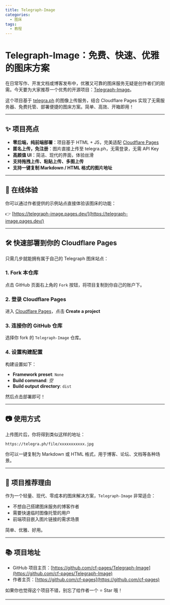 ```yaml
---
title: Telegraph-Image
categories:
  - 图床
tags:
  - 教程
---
```

# Telegraph-Image：免费、快速、优雅的图床方案

在日常写作、开发文档或博客发布中，优雅又可靠的图床服务无疑是创作者们的刚需。今天要为大家推荐一个优秀的开源项目：[Telegraph-Image](https://github.com/cf-pages/Telegraph-Image)。

这个项目基于 [telegra.ph](https://telegra.ph/) 的图像上传服务，结合 Cloudflare Pages 实现了无需服务器、免费托管、部署便捷的图床方案。简单、高效、开箱即用！

---

## ✨ 项目亮点

- **零后端，纯前端部署**：项目基于 HTML + JS，完美适配 [Cloudflare Pages](https://pages.cloudflare.com/)
- **匿名上传，免注册**：图片直接上传至 telegra.ph，无需登录，无需 API Key
- **高颜值 UI**：简洁、现代的界面，体验丝滑
- **支持拖拽上传、粘贴上传、多图上传**
- **支持一键复制 Markdown / HTML 格式的图片地址**

---

## 🚀 在线体验

你可以通过作者提供的示例站点直接体验该图床的功能：

👉 [https://telegraph-image.pages.dev/](https://telegraph-image.pages.dev/)

---

## 🛠️ 快速部署到你的 Cloudflare Pages

只需几步就能拥有属于自己的 Telegraph 图床站点：

### 1. Fork 本仓库

点击 GitHub 页面右上角的 `Fork` 按钮，将项目复制到你自己的账户下。

### 2. 登录 Cloudflare Pages

进入 [Cloudflare Pages](https://pages.cloudflare.com/)，点击 **Create a project**

### 3. 连接你的 GitHub 仓库

选择你 fork 的 `Telegraph-Image` 仓库。

### 4. 设置构建配置

构建设置如下：

- **Framework preset**: `None`
- **Build command**: _空_
- **Build output directory**: `dist`

然后点击部署即可！

---

## 📷 使用方式

上传图片后，你将得到类似这样的地址：

```
https://telegra.ph/file/xxxxxxxxxxx.jpg
```

你可以一键复制为 Markdown 或 HTML 格式，用于博客、论坛、文档等各种场景。

---

## 🙌 项目推荐理由

作为一个轻量、现代、零成本的图床解决方案，`Telegraph-Image` 非常适合：

- 不想自己搭建图床服务的博客作者
- 需要快速临时图像托管的用户
- 前端项目嵌入图片链接的需求场景

简单、优雅、好用。

---

## 📚 项目地址

- GitHub 项目主页：[https://github.com/cf-pages/Telegraph-Image](https://github.com/cf-pages/Telegraph-Image)
- 作者主页：[https://github.com/cf-pages](https://github.com/cf-pages)

如果你也觉得这个项目不错，别忘了给作者一个 ⭐️ Star 哦！

---

